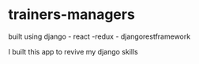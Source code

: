 # trainers-managers
built using django - react -redux - djangorestframework

I built this app to revive my django skills
